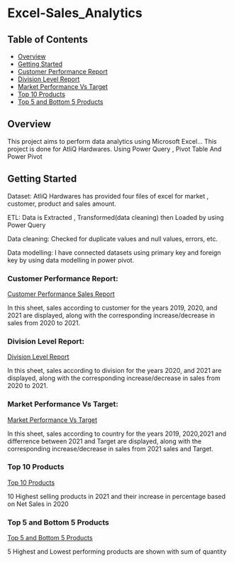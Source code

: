 # Excel-Sales_Analytics


## Table of Contents

- [Overview](#overview)
- [Getting Started](#getting-started)
- [Customer Performance Report](#Customer-Performance-Report)
- [Division Level Report](#Division-Level-Report)
- [ Market Performance Vs Target](#Market-Performance-Vs-Target)
- [Top 10 Products](#Top-10-Products)
- [Top 5 and Bottom 5 Products](#Top-5-and-Bottom-5-Products)

## Overview

This project aims to perform data analytics using Microsoft Excel...
This project is done for AtliQ Hardwares. Using Power Query , Pivot Table And Power Pivot


## Getting Started

Dataset: AtliQ Hardwares has provided four files of excel for market , customer, product and sales amount. 

ETL: Data is Extracted , Transformed(data cleaning) then Loaded by using Power Query

Data cleaning: Checked for duplicate values and null values, errors, etc.

Data modelling: I have connected datasets using primary key and foreign key by using data modelling in power pivot.

### Customer Performance Report:

[Customer Performance Sales Report](https://github.com/manishajadhav1004/Excel-Sales_Analytics/blob/main/Customer%20Sales%20Performance%20Report.pdf)

In this sheet, sales according to customer for the years 2019, 2020, and 2021 are displayed, along with the corresponding increase/decrease in sales from 2020 to 2021.
### Division Level Report:
[Division Level Report](https://github.com/manishajadhav1004/Excel-Sales_Analytics/blob/main/Division%20Level%20Report.pdf)


In this sheet, sales according to division for the years 2020, and 2021 are displayed, along with the corresponding increase/decrease in sales from 2020 to 2021.


### Market Performance Vs Target:

[Market Performance Vs Target](https://github.com/manishajadhav1004/Excel-Sales_Analytics/blob/main/Market%20Performance%20Vs%20Target.pdf)

In this sheet, sales according to country for the years 2019, 2020,2021 and differrence between 2021 and Target are displayed, along with the corresponding increase/decrease in sales from 2021 sales and Target.

### Top 10 Products

[Top 10 Products](https://github.com/manishajadhav1004/Excel-Sales_Analytics/blob/main/Top%2010%20product.pdf)

10 Highest selling products in 2021 and their increase in percentage based on Net Sales in 2020

 ### Top 5 and Bottom 5 Products

 [Top 5 and Bottom 5 Products](https://github.com/manishajadhav1004/Excel-Sales_Analytics/blob/main/Top5%26Bottom5%20product.pdf)

 5 Highest and Lowest performing products are shown with sum of quantity















